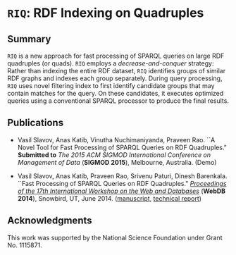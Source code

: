 # `RIQ`: RDF Indexing on Quadruples

## Summary

`RIQ` is a new approach for fast processing of SPARQL queries on large
RDF quadruples (or quads). `RIQ` employs a *decrease-and-conquer*
strategy: Rather than indexing the entire RDF dataset, `RIQ` identifies
groups of similar RDF graphs and indexes each group separately. During
query processing, `RIQ` uses novel filtering index to first identify
candidate groups that may contain matches for the query. On these
candidates, it executes optimized queries using a conventional SPARQL
processor to produce the final results.

## Publications

* Vasil Slavov, Anas Katib, Vinutha Nuchimaniyanda, Praveen Rao. ``A
Novel Tool for Fast Processing of SPARQL Queries on RDF Quadruples."
**Submitted to** *The 2015 ACM SIGMOD International Conference on Management
of Data* (**SIGMOD 2015**), Melbourne, Australia. (Demo)

* Vasil Slavov, Anas Katib, Praveen Rao, Srivenu Paturi, Dinesh
Barenkala. ``Fast Processing of SPARQL Queries on RDF Quadruples."
[*Proceedings of the 17th International Workshop on the Web and
Databases*](http://webdb2014.eecs.umich.edu/) (**WebDB 2014**),
Snowbird, UT, June 2014.
([manuscript](http://v.web.umkc.edu/vsfgd/files/riq-webdb-paper.pdf),
[technical report](http://v.web.umkc.edu/vsfgd/files/riq-tr.pdf))

Acknowledgments
---------------

This work was supported by the National Science Foundation under
Grant No. 1115871.
